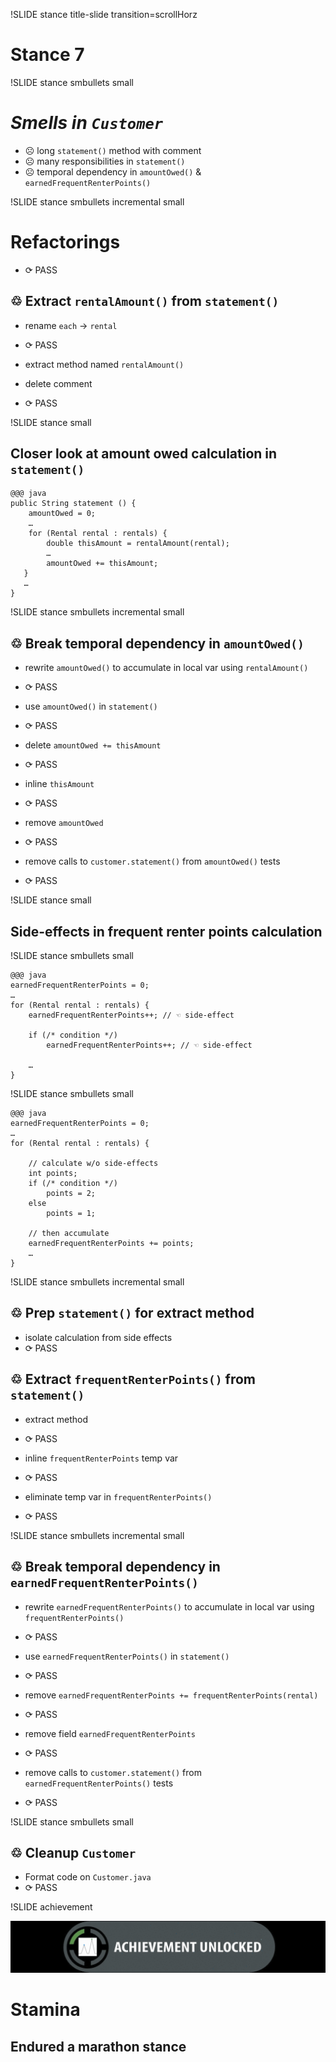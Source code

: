 !SLIDE stance title-slide transition=scrollHorz
# Stance 7

!SLIDE stance smbullets small

*Smells in `Customer`*
======================
* ☹ long `statement()` method with comment
* ☹ many responsibilities in `statement()`
* ☹ temporal dependency in `amountOwed()` & `earnedFrequentRenterPoints()`

!SLIDE stance smbullets incremental small

Refactorings
============
* <span class="PASS">⟳ PASS</span>

♲ Extract `rentalAmount()` from `statement()`
---------------------------------------------
* rename `each` → `rental`
* <span class="PASS">⟳ PASS</span>

* extract method named `rentalAmount()`
* delete comment
* <span class="PASS">⟳ PASS</span>

!SLIDE stance small

Closer look at amount owed calculation in `statement()`
-------------------------------------------------------

    @@@ java
    public String statement () {
        amountOwed = 0;
        …
        for (Rental rental : rentals) {
            double thisAmount = rentalAmount(rental);
            …
            amountOwed += thisAmount;
       }
       …
    }   

!SLIDE stance smbullets incremental small

♲ Break temporal dependency in `amountOwed()`
---------------------------------------------
* rewrite `amountOwed()` to accumulate in local var using `rentalAmount()`
* <span class="PASS">⟳ PASS</span>

* use `amountOwed()` in `statement()`
* <span class="PASS">⟳ PASS</span>

* delete `amountOwed += thisAmount`
* <span class="PASS">⟳ PASS</span>

* inline `thisAmount`
* <span class="PASS">⟳ PASS</span>

* remove `amountOwed`
* <span class="PASS">⟳ PASS</span>

* remove calls to `customer.statement()` from `amountOwed()` tests
* <span class="PASS">⟳ PASS</span>

!SLIDE stance small

Side-effects in frequent renter points calculation
--------------------------------------------------

!SLIDE stance smbullets small

    @@@ java
    earnedFrequentRenterPoints = 0;
    …
    for (Rental rental : rentals) {
        earnedFrequentRenterPoints++; // ☜ side-effect
    
        if (/* condition */)
            earnedFrequentRenterPoints++; // ☜ side-effect
 
        …
    }

!SLIDE stance smbullets small

    @@@ java
    earnedFrequentRenterPoints = 0;
    …
    for (Rental rental : rentals) {

        // calculate w/o side-effects
        int points;
        if (/* condition */)
            points = 2;
        else
            points = 1;

        // then accumulate
        earnedFrequentRenterPoints += points;
        …
    }

!SLIDE stance smbullets incremental small

♲ Prep `statement()` for extract method
---------------------------------------
* isolate calculation from side effects
* <span class="PASS">⟳ PASS</span>

♲ Extract `frequentRenterPoints()` from `statement()`
-----------------------------------------------------
* extract method
* <span class="PASS">⟳ PASS</span>

* inline `frequentRenterPoints` temp var
* <span class="PASS">⟳ PASS</span>

* eliminate temp var in `frequentRenterPoints()`
* <span class="PASS">⟳ PASS</span>

!SLIDE stance smbullets incremental small

♲ Break temporal dependency in `earnedFrequentRenterPoints()`
-------------------------------------------------------------
* rewrite `earnedFrequentRenterPoints()` to accumulate in local var using `frequentRenterPoints()`
* <span class="PASS">⟳ PASS</span>

* use `earnedFrequentRenterPoints()` in `statement()`
* <span class="PASS">⟳ PASS</span>

* remove `earnedFrequentRenterPoints += frequentRenterPoints(rental)`
* <span class="PASS">⟳ PASS</span>

* remove field `earnedFrequentRenterPoints`
* <span class="PASS">⟳ PASS</span>

* remove calls to `customer.statement()` from `earnedFrequentRenterPoints()` tests
* <span class="PASS">⟳ PASS</span>

!SLIDE stance smbullets small

♲ Cleanup `Customer`
--------------------
* Format code on `Customer.java`
* <span class="PASS">⟳ PASS</span>

!SLIDE achievement

![achievement unlocked](achievement_unlocked.png)
# Stamina
## Endured a marathon stance
